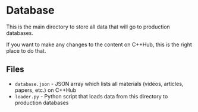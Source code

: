 # Database

This is the main directory to store all data that will go to production databases.

If you want to make any changes to the content on C++Hub, this is the right place to do that.

## Files

 * `database.json` - JSON array which lists all materials (videos, articles, papers, etc.) on C++Hub
 * `loader.py` - Python script that loads data from this directory to production databases

